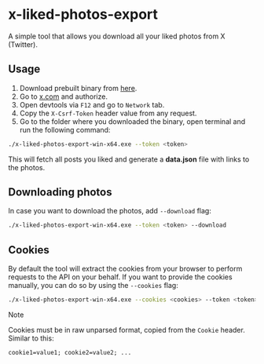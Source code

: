 # x-liked-photos-export

A simple tool that allows you download all your liked photos from X (Twitter).

## Usage

1. Download prebuilt binary from [here](https://github.com/jokelbaf/x-liked-photos-export/releases/latest).
2. Go to [x.com](https://x.com) and authorize.
3. Open devtools via `F12` and go to `Network` tab.
4. Copy the `X-Csrf-Token` header value from any request.
5. Go to the folder where you downloaded the binary, open terminal and run the following command:

```bash
./x-liked-photos-export-win-x64.exe --token <token>
```

This will fetch all posts you liked and generate a **data.json** file with links to the photos.

## Downloading photos

In case you want to download the photos, add `--download` flag:

```bash
./x-liked-photos-export-win-x64.exe --token <token> --download
```

## Cookies

By default the tool will extract the cookies from your browser to perform requests to the API on your behalf. If you want to provide the cookies manually, you can do so by using the `--cookies` flag:

```bash
./x-liked-photos-export-win-x64.exe --cookies <cookies> --token <token>
```

> [!NOTE]  
> Cookies must be in raw unparsed format, copied from the `Cookie` header. Similar to this:
> ```
> cookie1=value1; cookie2=value2; ...
> ```
